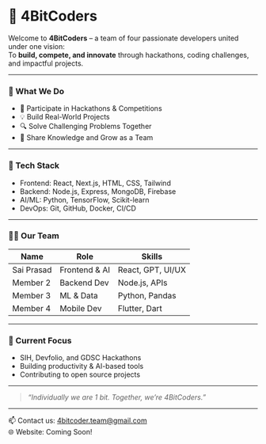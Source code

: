 # 👾 4BitCoders

Welcome to **4BitCoders** – a team of four passionate developers united under one vision:  
To **build, compete, and innovate** through hackathons, coding challenges, and impactful projects.

---

### 🚀 What We Do
- 🧠 Participate in Hackathons & Competitions  
- 💡 Build Real-World Projects  
- 🔍 Solve Challenging Problems Together  
- 💬 Share Knowledge and Grow as a Team

---

### 🔧 Tech Stack
- Frontend: React, Next.js, HTML, CSS, Tailwind  
- Backend: Node.js, Express, MongoDB, Firebase  
- AI/ML: Python, TensorFlow, Scikit-learn  
- DevOps: Git, GitHub, Docker, CI/CD

---

### 🧑‍💻 Our Team
| Name | Role | Skills |
|------|------|--------|
| Sai Prasad | Frontend & AI | React, GPT, UI/UX |
| Member 2 | Backend Dev | Node.js, APIs |
| Member 3 | ML & Data | Python, Pandas |
| Member 4 | Mobile Dev | Flutter, Dart |

---

### 📌 Current Focus
- SIH, Devfolio, and GDSC Hackathons  
- Building productivity & AI-based tools  
- Contributing to open source projects

---

> _“Individually we are 1 bit. Together, we’re 4BitCoders.”_

---

📫 Contact us: 4bitcoder.team@gmail.com  
🌐 Website: Coming Soon!
